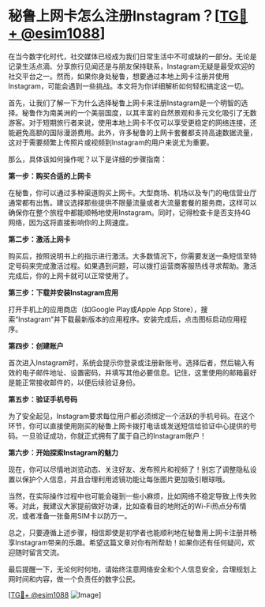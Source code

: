 # 秘鲁上网卡怎么注册Instagram？[[TG💪+ @esim1088](https://t.me/s/esim1088)]

在当今数字化时代，社交媒体已经成为我们日常生活中不可或缺的一部分。无论是记录生活点滴、分享旅行见闻还是与朋友保持联系，Instagram无疑是最受欢迎的社交平台之一。然而，如果你身处秘鲁，想要通过本地上网卡注册并使用Instagram，可能会遇到一些挑战。本文将为你详细解析如何轻松搞定这一切。

首先，让我们了解一下为什么选择秘鲁上网卡来注册Instagram是一个明智的选择。秘鲁作为南美洲的一个美丽国度，以其丰富的自然景观和多元文化吸引了无数游客。对于短期旅行者来说，使用本地上网卡不仅可以享受更稳定的网络连接，还能避免高额的国际漫游费用。此外，许多秘鲁的上网卡套餐都支持高速数据流量，这对于需要频繁上传照片或视频到Instagram的用户来说尤为重要。

那么，具体该如何操作呢？以下是详细的步骤指南：

**第一步：购买合适的上网卡**

在秘鲁，你可以通过多种渠道购买上网卡。大型商场、机场以及专门的电信营业厅通常都有出售。建议选择那些提供不限量流量或者大流量套餐的服务商，这样可以确保你在整个旅程中都能顺畅地使用Instagram。同时，记得检查卡是否支持4G网络，因为这将直接影响你的上网速度。

**第二步：激活上网卡**

购买后，按照说明书上的指示进行激活。大多数情况下，你需要发送一条短信至特定号码来完成激活过程。如果遇到问题，可以拨打运营商客服热线寻求帮助。激活完成后，你的上网卡就可以正常使用了。

**第三步：下载并安装Instagram应用**

打开手机上的应用商店（如Google Play或Apple App Store），搜索“Instagram”并下载最新版本的应用程序。安装完成后，点击图标启动应用程序。

**第四步：创建账户**

首次进入Instagram时，系统会提示你登录或注册新账号。选择后者，然后输入有效的电子邮件地址、设置密码，并填写其他必要信息。记住，这里使用的邮箱最好是能正常接收邮件的，以便后续验证身份。

**第五步：验证手机号码**

为了安全起见，Instagram要求每位用户都必须绑定一个活跃的手机号码。在这个环节，你可以直接使用刚买的秘鲁上网卡拨打电话或发送短信给验证中心提供的号码。一旦验证成功，你就正式拥有了属于自己的Instagram账户！

**第六步：开始探索Instagram的魅力**

现在，你可以尽情地浏览动态、关注好友、发布照片和视频了！别忘了调整隐私设置以保护个人信息，并且合理利用滤镜功能让每张图片更加吸引眼球哦。

当然，在实际操作过程中也可能会碰到一些小麻烦，比如网络不稳定导致上传失败等。对此，我建议大家提前做好功课，比如查看目的地附近的Wi-Fi热点分布情况，或者准备一张备用SIM卡以防万一。

总之，只要遵循上述步骤，相信即使是初学者也能顺利地在秘鲁用上网卡注册并畅享Instagram带来的乐趣。希望这篇文章对你有所帮助！如果你还有任何疑问，欢迎随时留言交流。

最后提醒一下，无论何时何地，请始终注意网络安全和个人信息安全，合理规划上网时间和内容，做一个负责任的数字公民。

[[TG💪+ @esim1088](https://t.me/s/esim1088) ![Image](https://i.postimg.cc/4NQfJmqS/Snipaste-2025-05-13-00-14-12.png)]